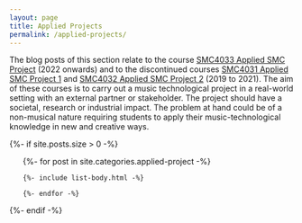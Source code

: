 ```yaml
---
layout: page
title: Applied Projects
permalink: /applied-projects/
---
```


The blog posts of this section relate to the course [SMC4033 Applied SMC Project](https://www.uio.no/studier/emner/hf/imv/SMC4033) (2022 onwards) and to the discontinued courses [SMC4031 Applied SMC Project 1](https://www.uio.no/studier/emner/hf/imv/SMC4031) and [SMC4032 Applied SMC Project 2](https://web.archive.org/web/20210419164338/https://www.ntnu.edu/studies/courses/SMC4032) (2019 to 2021). The aim of these courses is to carry out a music technological project in a real-world setting with an external partner or stakeholder. The project should have a societal, research or industrial impact. The problem at hand could be of a non-musical nature requiring students to apply their music-technological knowledge in new and creative ways.

{%- if site.posts.size > 0 -%}

  <!-- <h2 class="post-list-heading">{{ page.list_title | default: "Posts" }}</h2> -->
  <ul class="post-list">
    {%- for post in site.categories.applied-project -%}

    {%- include list-body.html -%}

    {%- endfor -%}

  </ul>
  {%- endif -%}

